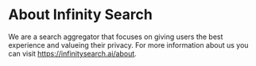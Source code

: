 # About Infinity Search

We are a search aggregator that focuses on giving users the best experience and valueing their privacy. For more information about us you can visit https://infinitysearch.ai/about. 
